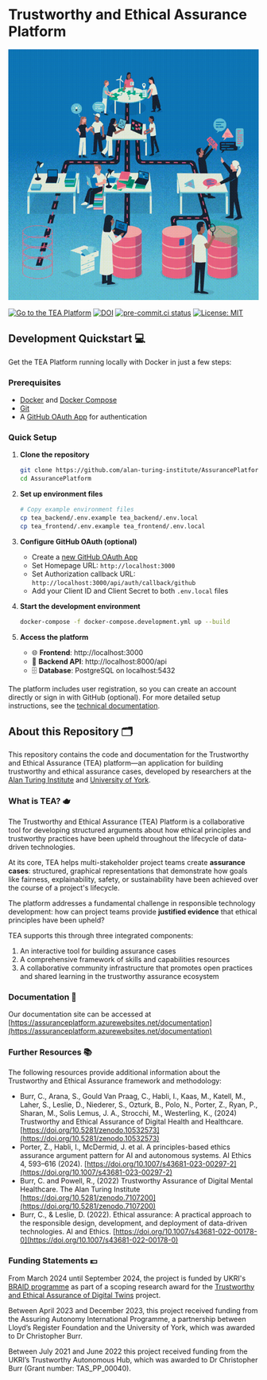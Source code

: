 # Trustworthy and Ethical Assurance Platform

![An illustration representing the collaborative development of a structured assurance case. The image shows various groups of people working together across different workstations linked by different paths.](site/docs/assets/images/hero.gif)

[![Go to the TEA Platform](https://img.shields.io/badge/Go%20to%20the%20TEA%20Platform-0F76B8?style=flat&link=https://assuranceplatform.azurewebsites.net/)](https://assuranceplatform.azurewebsites.net/)
[![DOI](https://zenodo.org/badge/DOI/10.5281/zenodo.8198986.svg)](https://doi.org/10.5281/zenodo.8198986)
[![pre-commit.ci status](https://results.pre-commit.ci/badge/github/alan-turing-institute/AssurancePlatform/main.svg)](https://results.pre-commit.ci/latest/github/alan-turing-institute/AssurancePlatform/main)
[![License: MIT](https://img.shields.io/badge/License-MIT-yellow.svg)](https://opensource.org/licenses/MIT)

## Development Quickstart 💻

Get the TEA Platform running locally with Docker in just a few steps:

### Prerequisites
- [Docker](https://docs.docker.com/get-docker/) and [Docker Compose](https://docs.docker.com/compose/install/)
- [Git](https://git-scm.com/downloads)
- A [GitHub OAuth App](https://github.com/settings/applications/new) for authentication

### Quick Setup

1. **Clone the repository**
   ```bash
   git clone https://github.com/alan-turing-institute/AssurancePlatform.git
   cd AssurancePlatform
   ```

2. **Set up environment files**
   ```bash
   # Copy example environment files
   cp tea_backend/.env.example tea_backend/.env.local
   cp tea_frontend/.env.example tea_frontend/.env.local
   ```

3. **Configure GitHub OAuth (optional)**
   - Create a [new GitHub OAuth App](https://github.com/settings/applications/new)
   - Set Homepage URL: `http://localhost:3000`
   - Set Authorization callback URL: `http://localhost:3000/api/auth/callback/github`
   - Add your Client ID and Client Secret to both `.env.local` files

4. **Start the development environment**
   ```bash
   docker-compose -f docker-compose.development.yml up --build
   ```

5. **Access the platform**
   - 🌐 **Frontend**: http://localhost:3000
   - 🔧 **Backend API**: http://localhost:8000/api
   - 🗄️ **Database**: PostgreSQL on localhost:5432

The platform includes user registration, so you can create an account directly or sign in with GitHub (optional). For more detailed setup instructions, see the [technical documentation](https://assuranceplatform.azurewebsites.net/documentation/docs/technical-guide/setup-installation).

## About this Repository 🗂

This repository contains the code and documentation for the Trustworthy and
Ethical Assurance (TEA) platform—an application for building trustworthy and
ethical assurance cases, developed by researchers at the
[Alan Turing Institute](https://www.google.com/url?sa=t&source=web&cd=&cad=rja&uact=8&ved=2ahUKEwi-4ZW65bL-AhXJMMAKHfeGCJ8QFnoECBUQAQ&url=https%3A%2F%2Fwww.turing.ac.uk%2F&usg=AOvVaw0uxvZzQpCGw78bVsaCsSOm)
and [University of York](https://www.york.ac.uk/assuring-autonomy/).

### What is TEA? 🫖

The Trustworthy and Ethical Assurance (TEA) Platform is a collaborative tool for developing structured arguments about how ethical principles and trustworthy practices have been upheld throughout the lifecycle of data-driven technologies.

At its core, TEA helps multi-stakeholder project teams create **assurance cases**: structured, graphical representations that demonstrate how goals like fairness, explainability, safety, or sustainability have been achieved over the course of a project's lifecycle.

The platform addresses a fundamental challenge in responsible technology development: how can project teams provide **justified evidence** that ethical principles have been upheld?

TEA supports this through three integrated components:

1. An interactive tool for building assurance cases
2. A comprehensive framework of skills and capabilities resources
3. A collaborative community infrastructure that promotes open practices and shared learning in the trustworthy assurance ecosystem

### Documentation 📄

Our documentation site can be accessed at [https://assuranceplatform.azurewebsites.net/documentation](https://assuranceplatform.azurewebsites.net/documentation)

### Further Resources 📚

The following resources provide additional information about the Trustworthy and Ethical Assurance framework and methodology:

- Burr, C., Arana, S., Gould Van Praag, C., Habli, I., Kaas, M., Katell, M., Laher, S., Leslie, D., Niederer, S., Ozturk, B., Polo, N., Porter, Z., Ryan, P., Sharan, M., Solis Lemus, J. A., Strocchi, M., Westerling, K., (2024) Trustworthy and Ethical Assurance of Digital Health and Healthcare. [https://doi.org/10.5281/zenodo.10532573](https://doi.org/10.5281/zenodo.10532573)
- Porter, Z., Habli, I., McDermid, J. et al. A principles-based ethics assurance argument pattern for AI and autonomous systems. AI Ethics 4, 593–616 (2024). [https://doi.org/10.1007/s43681-023-00297-2](https://doi.org/10.1007/s43681-023-00297-2)
- Burr, C. and Powell, R., (2022) Trustworthy Assurance of Digital Mental Healthcare. The Alan Turing Institute [https://doi.org/10.5281/zenodo.7107200](https://doi.org/10.5281/zenodo.7107200)
- Burr, C., & Leslie, D. (2022). Ethical assurance: A practical approach to the responsible design, development, and deployment of data-driven technologies. AI and Ethics. [https://doi.org/10.1007/s43681-022-00178-0](https://doi.org/10.1007/s43681-022-00178-0)

### Funding Statements 💷

From March 2024 until September 2024, the project is funded by UKRI's [BRAID programme](https://braiduk.org/) as part of a scoping research award for the [Trustworthy and Ethical Assurance of Digital Twins](https://www.turing.ac.uk/research/research-projects/trustworthy-and-ethical-assurance-digital-twins-tea-dt) project.

Between April 2023 and December 2023, this project received funding from the Assuring Autonomy International Programme, a partnership between Lloyd’s Register Foundation and the University of York, which was awarded to Dr Christopher Burr.

Between July 2021 and June 2022 this project received funding from the UKRI’s Trustworthy Autonomous Hub, which was awarded to Dr Christopher Burr (Grant number: TAS_PP_00040).
